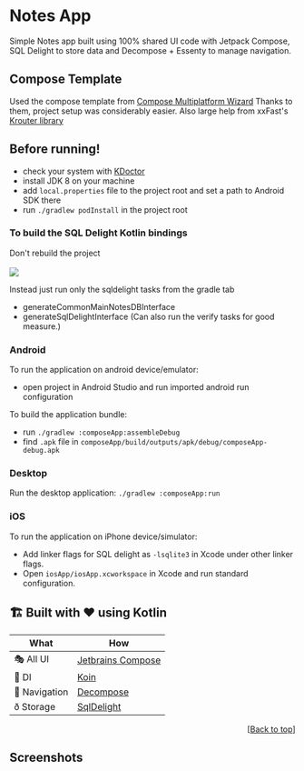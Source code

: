 # Notes App
Simple Notes app built using 100% shared UI code with Jetpack Compose, SQL Delight to store
data and Decompose + Essenty to manage navigation.

## Compose Template
Used the compose template from [Compose Multiplatform Wizard](https://terrakok.github.io/Compose-Multiplatform-Wizard/)
Thanks to them, project setup was considerably easier.
Also large help from xxFast's [Krouter library](https://github.com/xxfast/KRouter)

## Before running!
 - check your system with [KDoctor](https://github.com/Kotlin/kdoctor)
 - install JDK 8 on your machine
 - add `local.properties` file to the project root and set a path to Android SDK there
 - run `./gradlew podInstall` in the project root

### To build the SQL Delight Kotlin bindings
Don't rebuild the project
<br><br>
<image src="https://media.giphy.com/media/g79am6uuZJKSc/giphy.gif" />

Instead just run only the sqldelight tasks from the gradle tab 
 -  generateCommonMainNotesDBInterface
 - generateSqlDelightInterface
(Can also run the verify tasks for good measure.)

### Android
To run the application on android device/emulator:  
 - open project in Android Studio and run imported android run configuration

To build the application bundle:
 - run `./gradlew :composeApp:assembleDebug`
 - find `.apk` file in `composeApp/build/outputs/apk/debug/composeApp-debug.apk`

### Desktop
Run the desktop application: `./gradlew :composeApp:run`

### iOS
To run the application on iPhone device/simulator:
 - Add linker flags for SQL delight as `-lsqlite3` in Xcode under other linker flags.
 - Open `iosApp/iosApp.xcworkspace` in Xcode and run standard configuration.

## 🏗️️ Built with ❤️ using Kotlin
| What            | How                                                                       |
|-----------------|---------------------------------------------------------------------------|
| 🎭 All UI       | [Jetbrains Compose](https://github.com/JetBrains/compose-multiplatform)   |
| 💉 DI           | [Koin](https://insert-koin.io/)                                           |
| 🧭 Navigation   | [Decompose](https://github.com/arkivanov/Decompose)                       |
| ð Storage       | [SqlDelight](https://github.com/russhwolf/multiplatform-settings)         |
<p align="right">[<a href="#top">Back to top</a>]</p>


## Screenshots
